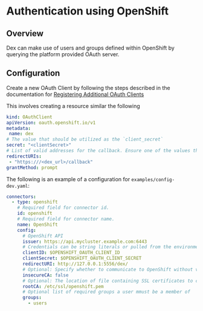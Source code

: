# Authentication using OpenShift

## Overview

Dex can make use of users and groups defined within OpenShift by querying the platform provided OAuth server.

## Configuration

Create a new OAuth Client by following the steps described in the documentation for [Registering Additional OAuth Clients](https://docs.openshift.com/container-platform/latest/authentication/configuring-internal-oauth.html#oauth-register-additional-client_configuring-internal-oauth)

This involves creating a resource similar the following

```yaml
kind: OAuthClient
apiVersion: oauth.openshift.io/v1
metadata:
 name: dex
# The value that should be utilized as the `client_secret`
secret: "<clientSecret>" 
# List of valid addresses for the callback. Ensure one of the values that are provided is `(dex issuer)/callback` 
redirectURIs:
 - "https:///<dex_url>/callback" 
grantMethod: prompt
```

The following is an example of a configuration for `examples/config-dev.yaml`:

```yaml
connectors:
  - type: openshift
    # Required field for connector id.
    id: openshift
    # Required field for connector name.
    name: OpenShift
    config:
      # OpenShift API
      issuer: https://api.mycluster.example.com:6443
      # Credentials can be string literals or pulled from the environment.
      clientID: $OPENSHIFT_OAUTH_CLIENT_ID
      clientSecret: $OPENSHIFT_OAUTH_CLIENT_SECRET
      redirectURI: http://127.0.0.1:5556/dex/
      # Optional: Specify whether to communicate to OpenShift without validating SSL ceertificates
      insecureCA: false
      # Optional: The location of file containing SSL certificates to commmunicate to OpenShift
      rootCA: /etc/ssl/openshift.pem
      # Optional list of required groups a user mmust be a member of
      groups:
        - users

```
